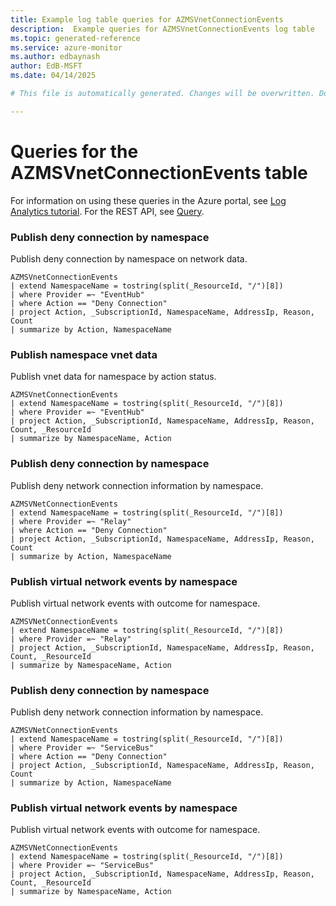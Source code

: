 ```yaml
---
title: Example log table queries for AZMSVnetConnectionEvents
description:  Example queries for AZMSVnetConnectionEvents log table
ms.topic: generated-reference
ms.service: azure-monitor
ms.author: edbaynash
author: EdB-MSFT
ms.date: 04/14/2025

# This file is automatically generated. Changes will be overwritten. Do not change this file directly. 

---
```


# Queries for the AZMSVnetConnectionEvents table

For information on using these queries in the Azure portal, see [Log Analytics tutorial](/azure/azure-monitor/logs/log-analytics-tutorial). For the REST API, see [Query](/rest/api/loganalytics/query).


### Publish deny connection by namespace  


Publish deny connection by namespace on network data.  

```query
AZMSVnetConnectionEvents
| extend NamespaceName = tostring(split(_ResourceId, "/")[8])
| where Provider =~ "EventHub"
| where Action == "Deny Connection"
| project Action, _SubscriptionId, NamespaceName, AddressIp, Reason, Count
| summarize by Action, NamespaceName
```



### Publish namespace vnet data  


Publish vnet data for namespace by action status.  

```query
AZMSVnetConnectionEvents
| extend NamespaceName = tostring(split(_ResourceId, "/")[8])
| where Provider =~ "EventHub"
| project Action, _SubscriptionId, NamespaceName, AddressIp, Reason, Count, _ResourceId
| summarize by NamespaceName, Action
```



### Publish deny connection by namespace  


Publish deny network connection information by namespace.  

```query
AZMSVNetConnectionEvents
| extend NamespaceName = tostring(split(_ResourceId, "/")[8])
| where Provider =~ "Relay"
| where Action == "Deny Connection"
| project Action, _SubscriptionId, NamespaceName, AddressIp, Reason, Count
| summarize by Action, NamespaceName
```



### Publish virtual network events by namespace  


Publish virtual network events with outcome for namespace.  

```query
AZMSVNetConnectionEvents
| extend NamespaceName = tostring(split(_ResourceId, "/")[8])
| where Provider =~ "Relay"
| project Action, _SubscriptionId, NamespaceName, AddressIp, Reason, Count, _ResourceId
| summarize by NamespaceName, Action
```



### Publish deny connection by namespace  


Publish deny network connection information by namespace.  

```query
AZMSVNetConnectionEvents
| extend NamespaceName = tostring(split(_ResourceId, "/")[8])
| where Provider =~ "ServiceBus"
| where Action == "Deny Connection"
| project Action, _SubscriptionId, NamespaceName, AddressIp, Reason, Count
| summarize by Action, NamespaceName
```



### Publish virtual network events by namespace  


Publish virtual network events with outcome for namespace.  

```query
AZMSVNetConnectionEvents
| extend NamespaceName = tostring(split(_ResourceId, "/")[8])
| where Provider =~ "ServiceBus"
| project Action, _SubscriptionId, NamespaceName, AddressIp, Reason, Count, _ResourceId
| summarize by NamespaceName, Action
```

